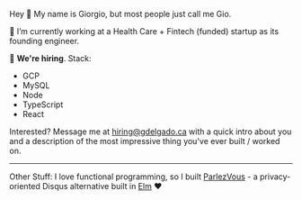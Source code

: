 Hey 👋 My name is Giorgio, but most people just call me Gio.

🔭 I’m currently working at a Health Care + Fintech (funded) startup as its founding engineer.

👯 **We're hiring**. Stack:

- GCP
- MySQL
- Node
- TypeScript
- React

Interested? Message me at hiring@gdelgado.ca with a quick intro about you and a description of the most impressive thing you've ever built / worked on.

----

Other Stuff: I love functional programming, so I built [ParlezVous](https://demo.parlezvous.io) - a privacy-oriented Disqus alternative built in [Elm](https://elm-lang.org) ❤️
